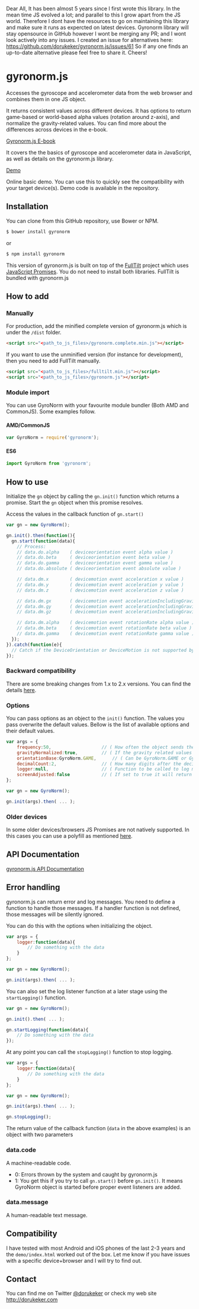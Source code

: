 Dear All, It has been almost 5 years since I first wrote this library. In the mean time JS evolved a lot; and parallel to this I grow apart from the JS world. Therefore I dont have the resources to go on maintaining this library and make sure it runs as expercted on latest devices. Gyronorm library will stay opensource in GitHub however I wont be merging any PR; and I wont look actively into any issues. I created an issue for alternatives here: https://github.com/dorukeker/gyronorm.js/issues/61 So if any one finds an up-to-date alternative please feel free to share it. Cheers!

# gyronorm.js
Accesses the gyroscope and accelerometer data from the web browser and combines them in one JS object.

It returns consistent values across different devices. It has options to return game-based or world-based alpha values (rotation around z-axis), and normalize the gravity-related values. You can find more about the differences across devices in the e-book.

[Gyronorm.js E-book](https://leanpub.com/gyronormjs/c/ZLF4ix0CUzLm)

It covers the the basics of gyroscope and accelerometer data in JavaScript, as well as details on the gyronorm.js library.

[Demo](https://dorukeker.github.io/gyronorm_samples/demo/)

Online basic demo. You can use this to quickly see the compatibility with your target device(s). Demo code is available in the repository. 

## Installation
You can clone from this GitHub repository, use Bower or NPM.

```sh
$ bower install gyronorm
```

or

```sh
$ npm install gyronorm
```

This version of gyronorm.js is built on top of the [FullTilt](https://github.com/richtr/Full-Tilt) project which uses [JavaScript Promises](https://www.promisejs.org/). You do not need to install both libraries. FullTilt is bundled with gyronorm.js

## How to add

### Manually

For production, add the minified complete version of gyronorm.js which is under the `/dist` folder.

```html
<script src="<path_to_js_files>/gyronorm.complete.min.js"></script>
```

If you want to use the unminified version (for instance for development), then you need to add FullTilt manually.

```html
<script src="<path_to_js_files>/fulltilt.min.js"></script>
<script src="<path_to_js_files>/gyronorm.js"></script>
```

### Module import

You can use GyroNorm with your favourite module bundler (Both AMD and CommonJS). Some examples follow.

#### AMD/CommonJS

```js
var GyroNorm = require('gyronorm');
```

#### ES6

```js
import GyroNorm from 'gyronorm';
```


## How to use

Initialize the `gn` object by calling the `gn.init()` function which returns a promise. Start the `gn` object when this promise resolves.

Access the values in the callback function of `gn.start()`

``` js
var gn = new GyroNorm();

gn.init().then(function(){
  gn.start(function(data){
    // Process:
    // data.do.alpha	( deviceorientation event alpha value )
    // data.do.beta		( deviceorientation event beta value )
    // data.do.gamma	( deviceorientation event gamma value )
    // data.do.absolute	( deviceorientation event absolute value )

    // data.dm.x		( devicemotion event acceleration x value )
    // data.dm.y		( devicemotion event acceleration y value )
    // data.dm.z		( devicemotion event acceleration z value )

    // data.dm.gx		( devicemotion event accelerationIncludingGravity x value )
    // data.dm.gy		( devicemotion event accelerationIncludingGravity y value )
    // data.dm.gz		( devicemotion event accelerationIncludingGravity z value )

    // data.dm.alpha	( devicemotion event rotationRate alpha value )
    // data.dm.beta		( devicemotion event rotationRate beta value )
    // data.dm.gamma	( devicemotion event rotationRate gamma value )
  });
}).catch(function(e){
  // Catch if the DeviceOrientation or DeviceMotion is not supported by the browser or device
});
```

### Backward compatibility
There are some breaking changes from 1.x to 2.x versions. You can find the details [here](https://github.com/dorukeker/gyronorm.js/wiki/Breaking-changes-from-1.x-to-2.x).

### Options
You can pass options as an object to the `init()` function. The values you pass overwrite the default values. Bellow is the list of available options and their default values.

```js
var args = {
	frequency:50,					// ( How often the object sends the values - milliseconds )
	gravityNormalized:true,			// ( If the gravity related values to be normalized )
	orientationBase:GyroNorm.GAME,		// ( Can be GyroNorm.GAME or GyroNorm.WORLD. gn.GAME returns orientation values with respect to the head direction of the device. gn.WORLD returns the orientation values with respect to the actual north direction of the world. )
	decimalCount:2,					// ( How many digits after the decimal point will there be in the return values )
	logger:null,					// ( Function to be called to log messages from gyronorm.js )
	screenAdjusted:false			// ( If set to true it will return screen adjusted values. )
};

var gn = new GyroNorm();

gn.init(args).then( ... );
```

### Older devices
In some older devices/browsers JS Promises are not natively supported. In this cases you can use a polyfill as mentioned [here](https://www.promisejs.org).

## API Documentation

[gyronorm.js API Documentation](https://github.com/dorukeker/gyronorm.js/wiki/API-Documentation)

## Error handling

gyronorm.js can return error and log messages. You need to define a function to handle those messages. If a handler function is not defined, those messages will be silently ignored.

You can do this with the options when initializing the object.

```js
var args = {
	logger:function(data){
		// Do something with the data
	}
};

var gn = new GyroNorm();

gn.init(args).then( ... );
```

You can also set the log listener function at a later stage using the `startLogging()` function.

```js
var gn = new GyroNorm();

gn.init().then( ... );

gn.startLogging(function(data){
	// Do something with the data
});
```

At any point you can call the `stopLogging()` function to stop logging.

```js
var args = {
	logger:function(data){
		// Do something with the data
	}
};

var gn = new GyroNorm();

gn.init(args).then( ... );

gn.stopLogging();
```

The return value of the callback function (`data` in the above examples) is an object with two parameters

### data.code

A machine-readable code.

* 0: Errors thrown by the system and caught by gyronorm.js
* 1: You get this if you try to call `gn.start()` before `gn.init()`. It means GyroNorm object is started before proper event listeners are added.

### data.message

A human-readable text message.

## Compatibility

I have tested with most Android and iOS phones of the last 2-3 years and the `demo/index.html` worked out of the box. Let me know if you have issues with a specific device+browser and I will try to find out.

## Contact

You can find me on Twitter [@dorukeker](https://twitter.com/dorukeker) or check my web site http://dorukeker.com
